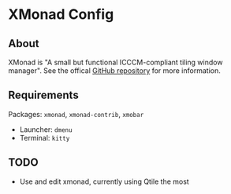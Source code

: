 # XMonad Config

## About

XMonad is "A small but functional ICCCM-compliant tiling window manager". See
the offical [GitHub repository](https://github.com/xmonad/xmonad) for more
information.

## Requirements

Packages: `xmonad`, `xmonad-contrib`, `xmobar`

- Launcher: `dmenu`
- Terminal: `kitty`

## TODO

- Use and edit xmonad, currently using Qtile the most
